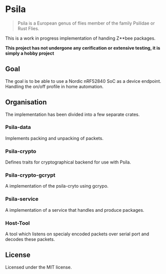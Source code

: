 # Psila

> Psila is a European genus of flies member of the family Psilidae or Rust
> Flies.

This is a work in progress implementation of handing Z**bee packages.

**This project has not undergone any cerification or extensive testing,
it is simply a hobby project**

## Goal

The goal is to be able to use a Nordic nRF52840 SoC as a device endpoint.
Handling the on/off profile in home automation.

## Organisation

The implementation has been divided into a few separate crates.

### Psila-data

Implements packing and unpacking of packets.

### Psila-crypto

Defines traits for cryptographical backend for use with Psila.

### Psila-crypto-gcrypt

A implementation of the psila-cryto using gcrypo.

### Psila-service

A implementation of a service that handles and produce packages.

### Host-Tool

A tool which listens on specialy encoded packets over serial port and decodes
these packets.

## License

Licensed under the MIT license.
